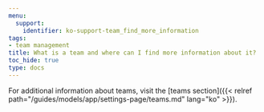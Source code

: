 ```yaml
---
menu:
  support:
    identifier: ko-support-team_find_more_information
tags:
- team management
title: What is a team and where can I find more information about it?
toc_hide: true
type: docs
---
```


For additional information about teams, visit the [teams section]({{< relref path="/guides/models/app/settings-page/teams.md" lang="ko" >}}).